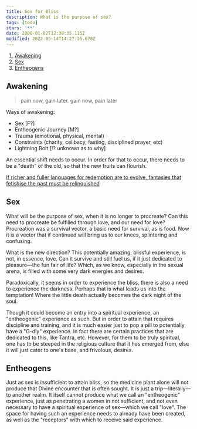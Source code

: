 ```yaml
---
title: Sex for Bliss
description: What is the purpose of sex?
tags: [todo]
stars: '**'
date: 2008-01-02T12:38:35.115Z
modified: 2022-05-14T14:27:35.678Z
---
```


1. [Awakening](#awakening)
2. [Sex](#sex)
3. [Entheogens](#entheogens)

## Awakening

> pain now, gain later.
> gain now, pain later

Ways of awakening:

- Sex [F?]
- Entheogenic Journey [M?]
- Trauma (emotional, physical, mental)
- Constraints (charity, celibacy, fasting, disciplined prayer, etc)
- Lightning Bolt [!? unknown as to why]

An essential shift needs to occur. In order for that to occur, there needs to be a "death" of the old, so that the new fruits can flourish.

[If richer and fuller languages for redemption are to evolve, fantasies that fetishise the past must be relinquished](card1.md#^2bd6f2)

## Sex

What will be the purpose of sex, when it is no longer to procreate? Can this need to procreate be fulfilled through love, and our need for love? Procreation was a survival vector, a basic need for survival, as is food. Now it is a vector that if continued will bring us to our knees, splintering and confusing.

What is the new direction? This potentially amazing, blissful experience, is not, in essence, love. Can it survive and still fuel us, if it just dedicated to pleasure&mdash;the fun fair of life? Which, as we know, especially in the sexual arena, is filled with some very dark energies and desires.

Paradoxically, it seems in order to experience the bliss, there is also a need to experience the darkness. Perhaps that is what leads us into the temptation! Where the little death actually becomes the dark night of the soul.

Though it could become an entry into a spiritual experience, an "entheogenic" experience as such. But in order to attain that requires discipline and training, and it is much easier just to pop a pill to potentially have a "G-dly" experience. In fact there are certain practices that are dedicated to this, like Tantra, etc. However, for them to be truly spiritual, one has to be steeped in the religious culture that it has emerged from, else it will just cater to one's base, and frivolous, desires.

## Entheogens

Just as sex is insufficient to attain bliss, so the medicine plant alone will not produce that Divine encounter that is often sought. It is just a trip&mdash;literally&mdash;to another realm. It itself cannot produce what we call an "entheogenic" experience, just as penetrating a women in not sufficient, and not even necessary to have a spiritual experience of sex&mdash;which we call "love". The space for having such an experience needs to already have been created, as well as the "receptors" with which to receive said experience.
